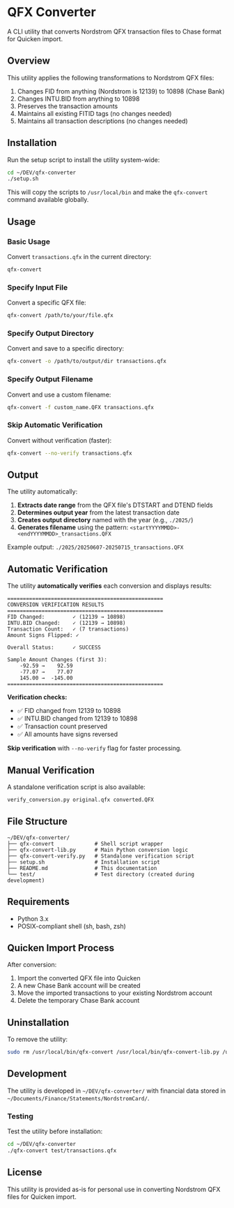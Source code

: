 # QFX Converter

A CLI utility that converts Nordstrom QFX transaction files to Chase format for Quicken import.

## Overview

This utility applies the following transformations to Nordstrom QFX files:

1. Changes FID from anything (Nordstrom is 12139) to 10898 (Chase Bank)
2. Changes INTU.BID from anything to 10898
3. Preserves the transaction amounts
4. Maintains all existing FITID tags (no changes needed)
5. Maintains all transaction descriptions (no changes needed)

## Installation

Run the setup script to install the utility system-wide:

```bash
cd ~/DEV/qfx-converter
./setup.sh
```

This will copy the scripts to `/usr/local/bin` and make the `qfx-convert` command available globally.

## Usage

### Basic Usage

Convert `transactions.qfx` in the current directory:
```bash
qfx-convert
```

### Specify Input File

Convert a specific QFX file:
```bash
qfx-convert /path/to/your/file.qfx
```

### Specify Output Directory

Convert and save to a specific directory:
```bash
qfx-convert -o /path/to/output/dir transactions.qfx
```

### Specify Output Filename

Convert and use a custom filename:
```bash
qfx-convert -f custom_name.QFX transactions.qfx
```

### Skip Automatic Verification

Convert without verification (faster):
```bash
qfx-convert --no-verify transactions.qfx
```

## Output

The utility automatically:

1. **Extracts date range** from the QFX file's DTSTART and DTEND fields
2. **Determines output year** from the latest transaction date
3. **Creates output directory** named with the year (e.g., `./2025/`)
4. **Generates filename** using the pattern: `<startYYYYMMDD>-<endYYYYMMDD>_transactions.QFX`

Example output: `./2025/20250607-20250715_transactions.QFX`

## Automatic Verification

The utility **automatically verifies** each conversion and displays results:

```
==================================================
CONVERSION VERIFICATION RESULTS
==================================================
FID Changed:         ✓ (12139 → 10898)
INTU.BID Changed:    ✓ (12139 → 10898)
Transaction Count:   ✓ (7 transactions)
Amount Signs Flipped: ✓

Overall Status:      ✓ SUCCESS

Sample Amount Changes (first 3):
    -92.59 →    92.59
    -77.07 →    77.07
    145.00 →  -145.00
==================================================
```

**Verification checks:**
- ✅ FID changed from 12139 to 10898
- ✅ INTU.BID changed from 12139 to 10898  
- ✅ Transaction count preserved
- ✅ All amounts have signs reversed

**Skip verification** with `--no-verify` flag for faster processing.

## Manual Verification

A standalone verification script is also available:

```bash
verify_conversion.py original.qfx converted.QFX
```

## File Structure

```
~/DEV/qfx-converter/
├── qfx-convert             # Shell script wrapper
├── qfx-convert-lib.py      # Main Python conversion logic
├── qfx-convert-verify.py   # Standalone verification script
├── setup.sh                # Installation script
├── README.md               # This documentation
└── test/                   # Test directory (created during development)
```

## Requirements

- Python 3.x
- POSIX-compliant shell (sh, bash, zsh)

## Quicken Import Process

After conversion:

1. Import the converted QFX file into Quicken
2. A new Chase Bank account will be created
3. Move the imported transactions to your existing Nordstrom account
4. Delete the temporary Chase Bank account

## Uninstallation

To remove the utility:

```bash
sudo rm /usr/local/bin/qfx-convert /usr/local/bin/qfx-convert-lib.py /usr/local/bin/qfx-convert-verify.py
```

## Development

The utility is developed in `~/DEV/qfx-converter/` with financial data stored in `~/Documents/Finance/Statements/NordstromCard/`.

### Testing

Test the utility before installation:

```bash
cd ~/DEV/qfx-converter
./qfx-convert test/transactions.qfx
```

## License

This utility is provided as-is for personal use in converting Nordstrom QFX files for Quicken import.

